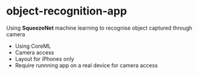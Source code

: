 # object-recognition-app

Using **SqueezeNet** machine learning to recognise object captured through camera

- Using CoreML
- Camera access
- Layout for iPhones only
- Require runnning app on a real device for camera access
